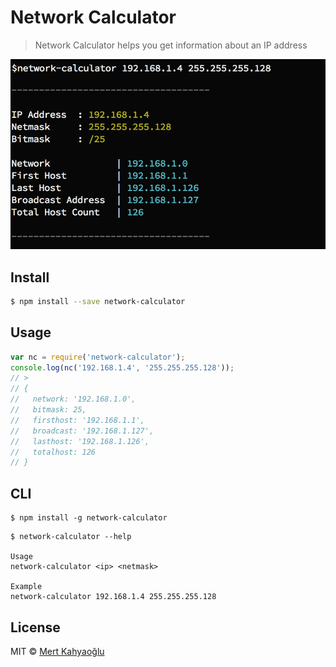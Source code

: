 #  Network Calculator

> Network Calculator helps you get information about an IP address

![](screenshot.png)

## Install

```sh
$ npm install --save network-calculator
```

## Usage

```js
var nc = require('network-calculator');
console.log(nc('192.168.1.4', '255.255.255.128'));
// >
// {
//   network: '192.168.1.0',
//   bitmask: 25,
//   firsthost: '192.168.1.1',
//   broadcast: '192.168.1.127',
//   lasthost: '192.168.1.126',
//   totalhost: 126
// }

```

## CLI

```
$ npm install -g network-calculator
```

```
$ network-calculator --help

Usage
network-calculator <ip> <netmask>

Example
network-calculator 192.168.1.4 255.255.255.128
```

## License

MIT © [Mert Kahyaoğlu](mertkahyaoglu.github.io)


[npm-url]: https://npmjs.org/package/network-calculator
